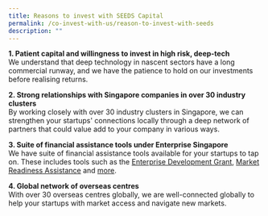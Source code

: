 ```yaml
---
title: Reasons to invest with SEEDS Capital
permalink: /co-invest-with-us/reason-to-invest-with-seeds
description: ""
---
```

**1. Patient capital and willingness to invest in high risk, deep-tech**\
We understand that deep technology in nascent sectors have a long commercial runway, and we have the patience to hold on our investments before realising returns.

**2. Strong relationships with Singapore companies in over 30 industry clusters**\
By working closely with over 30 industry clusters in Singapore, we can strengthen your startups' connections locally through a deep network of partners that could value add to your company in various ways. 

**3. Suite of financial assistance tools under Enterprise Singapore**\
We have suite of financial assistance tools available for your startups to tap on. These includes tools such as the [Enterprise Development Grant](https://www.enterprisesg.gov.sg/financial-assistance/grants/for-local-companies/enterprise-development-grant/overview), [Market Readiness Assistance](https://www.enterprisesg.gov.sg/financial-assistance/grants/for-local-companies/market-readiness-assistance-grant) and [more](https://www.enterprisesg.gov.sg/financial-assistance/grants).

**4. Global network of overseas centres**\
With over 30 overseas centres globally, we are well-connected globally to help your startups with market access and navigate new markets.